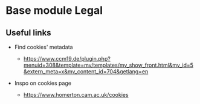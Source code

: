 # Base module Legal

## Useful links

- Find cookies' metadata

  - https://www.ccm19.de/plugin.php?menuid=308&template=mv/templates/mv_show_front.html&mv_id=5&extern_meta=x&mv_content_id=704&getlang=en

- Inspo on cookies page
  - https://www.homerton.cam.ac.uk/cookies
